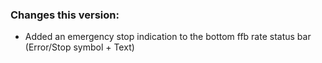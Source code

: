 ### Changes this version:
- Added an emergency stop indication to the bottom ffb rate status bar (Error/Stop symbol + Text)